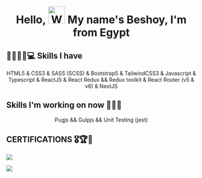<h1 align="center">
Hello, <img src="https://raw.githubusercontent.com/nixin72/nixin72/master/wave.gif" alt="Waving hand animated" height="45" width="45"/> My name's Beshoy, I'm from Egypt
</h1>

<h2>👨🏻‍💻🧠💻 Skills I have</h2>
<p align ="center">
HTML5
& CSS3
& SASS (SCSS)
& Bootstrap5
& TailwindCSS3
& Javascript 
& Typescript
& ReactJS
& React Redux && Redux toolkit
& React Router (v5 & v6)
& NextJS
</p>

<h2>Skills I'm working on now 🌟🎯💡</h2>
<p align="center">Pugjs && Gulpjs && Unit Testing (jest)</p>

<h2>CERTIFICATIONS 🎖️🏆👨</h2>
<p><a href="https://ude.my/UC-7cf400fe-c389-4647-a04d-2ee1ef067562" target="_blank"><img src="https://img.shields.io/badge/react-%2320232a.svg?style=for-the-badge&logo=react&logoColor=%2361DAFB"></a></p><p><a href="https://www.linkpicture.com/q/ITI-certification.jpg" target="_blank"><img src="https://img.shields.io/badge/MEAN_stack-%2320232a.svg?style=for-the-badge&logo=web&logoColor=%2361DAFB"></a></p>


<!--
**FrontEndDevo/FrontEndDevo** is a ✨ _special_ ✨ repository because its `README.md` (this file) appears on your GitHub profile.

Here are some ideas to get you started:

- 🔭 I’m currently working on ...
- 🌱 I’m currently learning ...
- 👯 I’m looking to collaborate on ...
- 🤔 I’m looking for help with ...
- 💬 Ask me about ...
- 📫 How to reach me: ...
- 😄 Pronouns: ...
- ⚡ Fun fact: ...
-->
